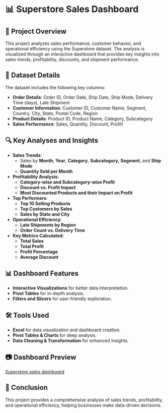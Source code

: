 # 📊 Superstore Sales Dashboard

## 📌 Project Overview
This project analyzes sales performance, customer behavior, and operational efficiency using the Superstore dataset. The analysis is visualized through an interactive dashboard that provides key insights into sales trends, profitability, discounts, and shipment performance.

## 📂 Dataset Details
The dataset includes the following key columns:
- **Order Details**: Order ID, Order Date, Ship Date, Ship Mode, Delivery Time (days), Late Shipment
- **Customer Information**: Customer ID, Customer Name, Segment, Country, City, State, Postal Code, Region
- **Product Details**: Product ID, Product Name, Category, Subcategory
- **Sales Performance**: Sales, Quantity, Discount, Profit!


## 🔍 Key Analyses and Insights
- **Sales Trends**:
  - Sales by **Month**, **Year**, **Category**, **Subcategory**, **Segment**, and **Ship Mode**
  - **Quantity Sold per Month**
- **Profitability Analysis**:
  - **Category-wise and Subcategory-wise Profit**
  - **Discount vs. Profit Impact**
  - **Most Discounted Products and their Impact on Profit**
- **Top Performers**:
  - **Top 10 Selling Products**
  - **Top Customers by Sales**
  - **Sales by State and City**
- **Operational Efficiency**:
  - **Late Shipments by Region**
  - **Order Count vs. Delivery Time**
- **Key Metrics Calculated**:
  - **Total Sales**
  - **Total Profit**
  - **Profit Percentage**
  - **Average Discount**

## 📊 Dashboard Features
- **Interactive Visualizations** for better data interpretation.
- **Pivot Tables** for in-depth analysis.
- **Filters and Slicers** for user-friendly exploration.

## 🛠️ Tools Used
- **Excel** for data visualization and dashboard creation.
- **Pivot Tables & Charts** for deep analysis.
- **Data Cleaning & Transformation** for enhanced insights.

## 📷 Dashboard Preview
*[Superstore sales dashboard](https://github.com/user-attachments/assets/dfc64d53-36d8-46cb-ad49-5c3412e0e932)*

## 📌 Conclusion
This project provides a comprehensive analysis of sales trends, profitability, and operational efficiency, helping businesses make data-driven decisions.


